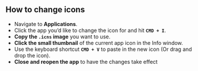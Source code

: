 ## How to change icons

- Navigate to **Applications**.
- Click the app you’d like to change the icon for and hit **`CMD + I`**.
- **Copy the `.icns` image** you want to use.
- **Click the small thumbnail** of the current app icon in the Info window.
- Use the keyboard shortcut **`CMD + V`** to paste in the new icon (Or drag and drop the icon).
- **Close and reopen the app** to have the changes take effect
